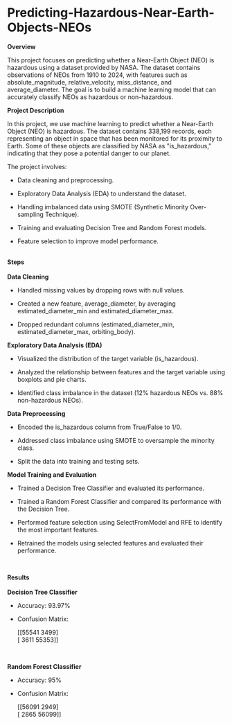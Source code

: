 # Predicting-Hazardous-Near-Earth-Objects-NEOs
<b>Overview</b> </br>
<p>This project focuses on predicting whether a Near-Earth Object (NEO) is hazardous using a dataset provided by NASA. The dataset contains observations of NEOs from 1910 to 2024, with features such as absolute_magnitude, relative_velocity, miss_distance, and average_diameter. The goal is to build a machine learning model that can accurately classify NEOs as hazardous or non-hazardous.</p>
<b>Project Description</b> </p>
<p>In this project, we use machine learning to predict whether a Near-Earth Object (NEO) is hazardous. The dataset contains 338,199 records, each representing an object in space that has been monitored for its proximity to Earth. Some of these objects are classified by NASA as "is_hazardous," indicating that they pose a potential danger to our planet.

The project involves:

- Data cleaning and preprocessing.

- Exploratory Data Analysis (EDA) to understand the dataset.

- Handling imbalanced data using SMOTE (Synthetic Minority Over-sampling Technique).

- Training and evaluating Decision Tree and Random Forest models.

- Feature selection to improve model performance.</p>
 <br> 
<b> Steps</b></br>
<br>
<b> Data Cleaning </b></br>

- Handled missing values by dropping rows with null values.

- Created a new feature, average_diameter, by averaging estimated_diameter_min and estimated_diameter_max.

- Dropped redundant columns (estimated_diameter_min, estimated_diameter_max, orbiting_body).

<b>Exploratory Data Analysis (EDA)</b></br>
- Visualized the distribution of the target variable (is_hazardous).

- Analyzed the relationship between features and the target variable using boxplots and pie charts.

- Identified class imbalance in the dataset (12% hazardous NEOs vs. 88% non-hazardous NEOs).

<b> Data Preprocessing </b></br>
- Encoded the is_hazardous column from True/False to 1/0.

- Addressed class imbalance using SMOTE to oversample the minority class.

- Split the data into training and testing sets.

<b> Model Training and Evaluation </b></pr> 

- Trained a Decision Tree Classifier and evaluated its performance.

- Trained a Random Forest Classifier and compared its performance with the Decision Tree.

- Performed feature selection using SelectFromModel and RFE to identify the most important features.

- Retrained the models using selected features and evaluated their performance.

  <br>

<b> Results </b></br>
</br>
<b> Decision Tree Classifier </b><br>
- Accuracy: 93.97%

- Confusion Matrix:


  [[55541  3499] <br>
 [ 3611 55353]]
<br>

<b> Random Forest Classifier </b><br>
- Accuracy: 95%

- Confusion Matrix:


    [[56091  2949] <br>
 [ 2865 56099]] 
<br>
